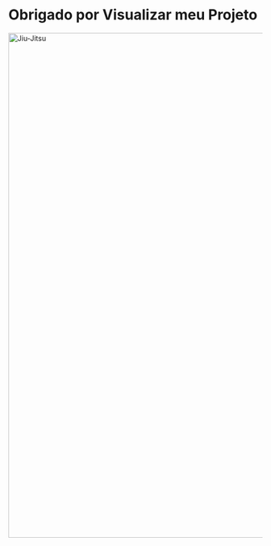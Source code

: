 <!DOCTYPE html>
<html lang="en">
<head>
    <meta charset="UTF-8">
    <meta name="viewport" content="width=device-width, initial-scale=1.0">
    <title>Página HTML5 e CSS3</title>
</head>
<body>
    <main>
        <div>
            <h1>Obrigado por Visualizar meu Projeto</h1>
            <img style="width: 1000px;" src="Captura de ecrã 2024-11-23 001456.png" alt="Jiu-Jitsu">
        </div>
    </main>
</body>
</html>
